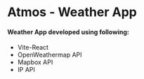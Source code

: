 # Atmos - Weather App

#### Weather App developed using following:

- Vite-React
- OpenWeathermap API
- Mapbox API
- IP API
